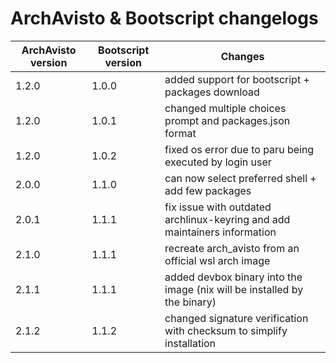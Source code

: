 # ArchAvisto & Bootscript changelogs

| ArchAvisto version | Bootscript version | Changes                                                                   |
|--------------------|--------------------|---------------------------------------------------------------------------|
| 1.2.0              | 1.0.0              | added support for bootscript + packages download                          |
| 1.2.0              | 1.0.1              | changed multiple choices prompt and packages.json format                  |
| 1.2.0              | 1.0.2              | fixed os error due to paru being executed by login user                   |
| 2.0.0              | 1.1.0              | can now select preferred shell + add few packages                         |
| 2.0.1              | 1.1.1              | fix issue with outdated archlinux-keyring and add maintainers information |
| 2.1.0              | 1.1.1              | recreate arch_avisto from an official wsl arch image                      |
| 2.1.1              | 1.1.1              | added devbox binary into the image (nix will be installed by the binary)  |
| 2.1.2              | 1.1.2              | changed signature verification with checksum to simplify installation     |
